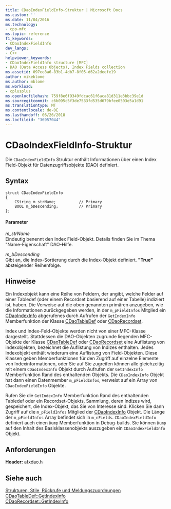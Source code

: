 ```yaml
---
title: CDaoIndexFieldInfo-Struktur | Microsoft Docs
ms.custom: ''
ms.date: 11/04/2016
ms.technology:
- cpp-mfc
ms.topic: reference
f1_keywords:
- CDaoIndexFieldInfo
dev_langs:
- C++
helpviewer_keywords:
- CDaoIndexFieldInfo structure [MFC]
- DAO (Data Access Objects), Index Fields collection
ms.assetid: 097ee8a6-83b1-4db7-8f05-d62a2deefe19
author: mikeblome
ms.author: mblome
ms.workload:
- cplusplus
ms.openlocfilehash: 759f8e6f9349fdcac61f6aca81d311e3bbc39e1d
ms.sourcegitcommit: c6b095c5f3de7533fd535d679bfee0503e5a1d91
ms.translationtype: MT
ms.contentlocale: de-DE
ms.lasthandoff: 06/26/2018
ms.locfileid: "36957044"
---
```

# <a name="cdaoindexfieldinfo-structure"></a>CDaoIndexFieldInfo-Struktur
Die `CDaoIndexFieldInfo` Struktur enthält Informationen über einen Index Field-Objekt für Datenzugriffsobjekte (DAO) definiert.  
  
## <a name="syntax"></a>Syntax  
  
```  
struct CDaoIndexFieldInfo  
{  
    CString m_strName;          // Primary  
    BOOL m_bDescending;         // Primary  
};  
```  
  
#### <a name="parameters"></a>Parameter  
 *m_strName*  
 Eindeutig benennt den Index Field-Objekt. Details finden Sie im Thema "Name-Eigenschaft" DAO-Hilfe.  
  
 *m_bDescending*  
 Gibt an, die Index-Sortierung durch die Index-Objekt definiert. **"True"** absteigender Reihenfolge.  
  
## <a name="remarks"></a>Hinweise  
 Ein Indexobjekt kann eine Reihe von Feldern, der angibt, welche Felder auf einer Tabledef (oder einem Recordset basierend auf einer Tabelle) indiziert ist, haben. Die Verweise auf die oben genannten primären anzugeben, wie die Informationen zurückgegeben werden, in der `m_pFieldInfos` Mitglied ein [CDaoIndexInfo](../../mfc/reference/cdaoindexinfo-structure.md) abgerufenes durch Aufrufen der `GetIndexInfo` Memberfunktion der Klasse [CDaoTableDef](../../mfc/reference/cdaotabledef-class.md#getindexinfo) oder [CDaoRecordset](../../mfc/reference/cdaorecordset-class.md#getindexinfo).  
  
 Index und Index-Feld-Objekte werden nicht von einer MFC-Klasse dargestellt. Stattdessen die DAO-Objekten zugrunde liegenden MFC-Objekte der Klasse [CDaoTableDef](../../mfc/reference/cdaotabledef-class.md) oder [CDaoRecordset](../../mfc/reference/cdaorecordset-class.md) eine Auflistung von indexobjekten, bezeichnet die Auflistung von Indizes enthalten. Jedes Indexobjekt enthält wiederum eine Auflistung von Field-Objekten. Diese Klassen geben Memberfunktionen für den Zugriff auf einzelne Elemente von Indexinformationen, oder Sie auf Sie zugreifen können alle gleichzeitig mit einem `CDaoIndexInfo` Objekt durch Aufrufen der `GetIndexInfo` Memberfunktion Rand des enthaltenden Objekts. Die `CDaoIndexInfo` Objekt hat dann einen Datenmember `m_pFieldInfos`, verweist auf ein Array von `CDaoIndexFieldInfo` Objekte.  
  
 Rufen Sie die `GetIndexInfo` Memberfunktion Rand des enthaltenden Tabledef oder ein Recordset-Objekts, Sammlung, deren Indizes wird, gespeichert, die Index-Objekt, das Sie von Interesse sind. Klicken Sie dann Zugriff auf die `m_pFieldInfos` Mitglied der [CDaoIndexInfo](../../mfc/reference/cdaoindexinfo-structure.md) Objekt. Die Länge der `m_pFieldInfos` Array befindet sich in `m_nFields`. `CDaoIndexFieldInfo` definiert auch einen `Dump` Memberfunktion in Debug-builds. Sie können `Dump` auf den Inhalt des Basisklassenobjekts auszugeben ein `CDaoIndexFieldInfo` Objekt.  
  
## <a name="requirements"></a>Anforderungen  
 **Header:** afxdao.h  
  
## <a name="see-also"></a>Siehe auch  
 [Strukturen, Stile, Rückrufe und Meldungszuordnungen](../../mfc/reference/structures-styles-callbacks-and-message-maps.md)   
 [CDaoTableDef::GetIndexInfo](../../mfc/reference/cdaotabledef-class.md#getindexinfo)   
 [CDaoRecordset::GetIndexInfo](../../mfc/reference/cdaorecordset-class.md#getindexinfo)

